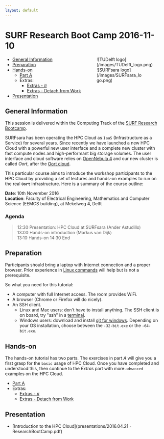 ```yaml
---
layout: default
---
```


# SURF Research Boot Camp 2016-11-10

<div style="float:right;max-width:205px;" markdown="1">
![TUDelft logo](/images/TUDelft_logo.png)

<div style="max-width:150px;" markdown="1">
![SURFsara logo](/images/SURFsara_logo.png)
</div>
</div>

* [General Information](#general) <br>
* [Preparation](#preparation) <br>
* [Hands-on](#hands-on) <br>
  * [Part A](partA)
  * Extras:
    * [Extras - _&pi;_](extraPI)
    * [Extras - Detach from Work](extraDetachWork)
* [Presentation](#presentations)

## <a name="general"></a>General Information 
This session is delivered within the Computing Track of the [SURF Research Bootcamp](https://surfresearchbootcamp.nl/).

SURFsara has been operating the HPC Cloud as `IaaS` (Infrastructure as a Service) for several years. 
Since recently we have launched a new HPC Cloud with a powerful new user interface and a complete new cluster with fast compute nodes and high-performant big storage volumes. 
The user interface and cloud software relies on [OpenNebula 4](http://opennebula.org/) and our new cluster is called _Oort_, after the [Oort cloud](https://en.wikipedia.org/wiki/Oort_cloud).

This particular course aims to introduce the workshop participants to the HPC Cloud by providing a set of lectures and hands-on examples to run on the real **`Oort`** infrastructure. 
Here is a summary of the course outline:

**Date**: 10th November 2016  
**Location**: Faculty of Electrical Engineering, Mathematics and Computer Science (EEMCS building), at Mekelweg 4, Delft

### Agenda
>12:30 Presentation: HPC Cloud at SURFsara (Ander Astudillo)  
13:00 Hands-on introduction (Markus van Dijk)  
13:10 Hands-on 
14:30 End  

## <a name="preparation"></a>Preparation

Participants should bring a laptop with Internet connection and a proper browser. 
Prior experience in [Linux commands](http://cli.learncodethehardway.org/book/) will help but is not a prerequisite. 

So what you need for this tutorial:

* A computer with full Internet access. The room provides WiFi.
* A browser (Chrome or Firefox will do nicely).
* An SSH client.
  * Linux and Mac users: don't have to install anything. The SSH client is on board, try "ssh" in a [terminal](http://askubuntu.com/questions/38162/what-is-a-terminal-and-how-do-i-open-and-use-it).
  * Windows users: download and install [git for windows](https://git-for-windows.github.io/). Depending on your OS installation, choose between the `-32-bit.exe` or the `-64-bit.exe`.


## <a name="hands-on"></a> Hands-on
The hands-on tutorial has two parts. The exercises in part *A* will give you a first grasp for the `basic` usage of HPC Cloud. Once you have completed and understood this, then continue to the *Extras* part with more `advanced` examples on the HPC Cloud. 

  * [Part A](partA)
  * Extras:
    * [Extras - _&pi;_](extraPI)
    * [Extras - Detach from Work](extraDetachWork)

## <a name="presentations"></a> Presentation

* [Introduction to the HPC Cloud](presentations/2016.04.21 - ResearchBootCamp.pdf)
